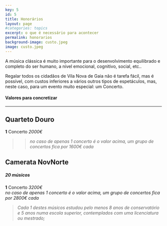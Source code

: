 ```yaml
---
key: 5
id: 5
title: Honorários
layout: page
#categories: topics
excerpt: o que é necessário para acontecer
permalink: honorarios
background-image: custo.jpeg
image: custo.jpeg
---
```


A música clássica é muito importante para o desenvolvimento equilibrado e completo do ser humano, a nível emocional, cognitivo, social, etc..

Regalar todos os cidadãos de Vila Nova de Gaia não é tarefa fácil, mas é possível, com custos inferiores a vários outros tipos de espetáculos, mas, neste caso, para um evento muito especial: um Concerto.

#### Valores para concretizar

---

## Quarteto Douro

**1** Concerto    *2000€*   	                
>> *no caso de apenas 1 concerto é o valor acima,  um grupo de concertos fica por 1600€ cada*


## Camerata NovNorte
##### 20 músicos

**1** Concerto     *3200€*   	                
*no caso de apenas 1 concerto é o valor acima,  um grupo de concertos fica por 2800€ cada*

> *Cada 1 destes músicos estudou pelo menos 8 anos de conservatório e 5 anos numa escola superior, contemplados com uma licenciatura ou mestrado;*


